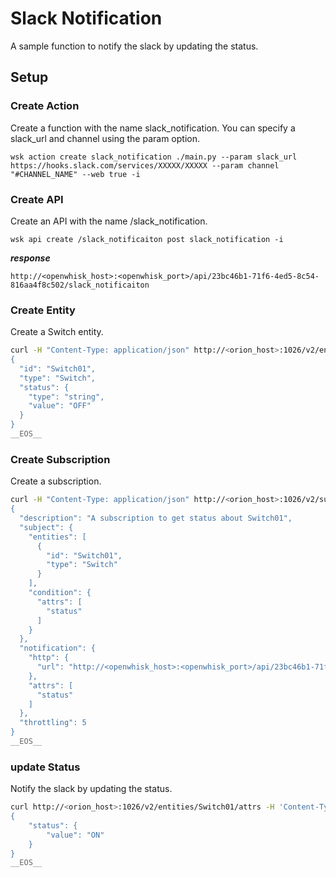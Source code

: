 # Slack Notification

A sample function to notify the slack by updating the status.

## Setup

### Create Action

Create a function with the name slack_notification.
You can specify a slack_url and channel using the param option.

```
wsk action create slack_notification ./main.py --param slack_url https://hooks.slack.com/services/XXXXX/XXXXX --param channel "#CHANNEL_NAME" --web true -i
```

### Create API

Create an API with the name /slack_notification.

```
wsk api create /slack_notificaiton post slack_notification -i
```

***response***

```
http://<openwhisk_host>:<openwhisk_port>/api/23bc46b1-71f6-4ed5-8c54-816aa4f8c502/slack_notificaiton
```

### Create Entity

Create a Switch entity.

```bash
curl -H "Content-Type: application/json" http://<orion_host>:1026/v2/entities -X POST -d @- <<__EOS__
{
  "id": "Switch01",
  "type": "Switch",
  "status": {
    "type": "string",
    "value": "OFF"
  }
}
__EOS__
```


### Create Subscription

Create a subscription.

```bash
curl -H "Content-Type: application/json" http://<orion_host>:1026/v2/subscriptions -X POST -d @- <<__EOS__
{
  "description": "A subscription to get status about Switch01",
  "subject": {
    "entities": [
      {
        "id": "Switch01",
        "type": "Switch"
      }
    ],
    "condition": {
      "attrs": [
        "status"
      ]
    }
  },
  "notification": {
    "http": {
      "url": "http://<openwhisk_host>:<openwhisk_port>/api/23bc46b1-71f6-4ed5-8c54-816aa4f8c502/slack_notificaiton"
    },
    "attrs": [
      "status"
    ]
  },
  "throttling": 5
}
__EOS__
```

### update Status

Notify the slack by updating the status.

```bash
curl http://<orion_host>:1026/v2/entities/Switch01/attrs -H 'Content-Type: application/json' -d @- <<__EOS__
{
    "status": {
        "value": "ON"
    }
}
__EOS__
```

